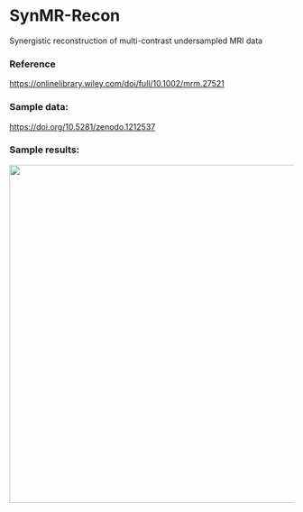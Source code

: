 # SynMR-Recon
Synergistic reconstruction of multi-contrast undersampled MRI data

### Reference
https://onlinelibrary.wiley.com/doi/full/10.1002/mrm.27521

### Sample data:

https://doi.org/10.5281/zenodo.1212537

### Sample results:

<p align="center">
<img src="https://user-images.githubusercontent.com/44095083/48150559-ea710200-e2b6-11e8-8ea6-f43c2dac0502.png" width="600">
</p>


